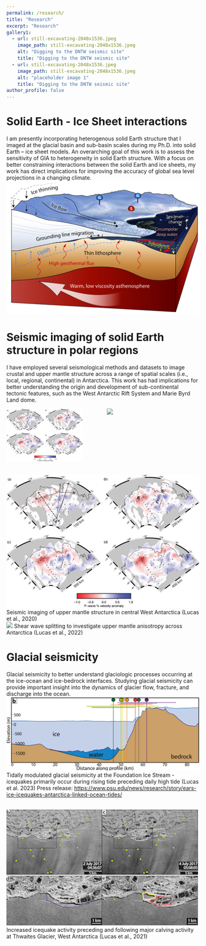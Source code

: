 ```yaml
---
permalink: /research/
title: "Research"
excerpt: "Research"
gallery1:
  - url: still-excavating-2048x1536.jpeg
    image_path: still-excavating-2048x1536.jpeg
    alt: "Digging to the DNTW seismic site"
    title: "Digging to the DNTW seismic site"
  - url: still-excavating-2048x1536.jpeg
    image_path: still-excavating-2048x1536.jpeg
    alt: "placeholder image 1"
    title: "Digging to the DNTW seismic site"
author_profile: false
---
```


# Solid Earth - Ice Sheet interactions 
I am presently incorporating heterogenous solid Earth structure that I imaged at the glacial basin and sub-basin scales during my Ph.D. into solid Earth – ice sheet models. 
An overarching goal of this work is to assess the sensitivity of GIA to heterogeneity in solid Earth structure. With a focus on better constraining interactions 
between the solid Earth and ice sheets, my work has direct implications for improving the accuracy of global sea level projections in a changing climate. 
<br/><img src='/images/cryocartoon.jpg'>



# Seismic imaging of solid Earth structure in polar regions 
I have employed several seismological methods and datasets to image crustal and upper mantle structure across a range of spatial scales (i.e., local, regional, continental) in Antarctica.
This work has had implications for better understanding the origin and development of sub-continental tectonic features, such as the West Antarctic 
Rift System and Marie Byrd Land dome. 

<div style="display:flex">
     <div style="flex:1;padding-right:10px;">
          <img src="/images/1-s2.0-S0012821X20303812-gr003.jpg" width="200"/>
     </div>
     <div style="flex:1;padding-left:10px;">
          <img src="/images/resultsRevised 3.jpg" width="300"/>
     </div>
</div>

<br/><img src='/images/1-s2.0-S0012821X20303812-gr003.jpg'>
Seismic imaging of upper mantle structure in central West Antarctica (Lucas et al., 2020)
<br/><img src='/images/resultsRevised 3.jpg'>
Shear wave splitting to investigate upper mantle anisotropy across Antarctica (Lucas et al., 2022)



# Glacial seismicity 
Glacial seismicity to better understand glaciologic processes occurring at the ice-ocean and ice-bedrock interfaces. 
Studying glacial seismicity can provide important insight into the dynamics of glacier flow, fracture, and discharge into the ocean.
<br/><img src='/images/jgrf21757-fig-0007-m.jpg'>
Tidally modulated glacial seismicity at the Foundation Ice Stream - icequakes primarily occur during rising tide preceding daily high tide (Lucas et al. 2023)
Press release: https://www.psu.edu/news/research/story/ears-ice-icequakes-antarctica-linked-ocean-tides/ 

<br/><img src='/images/tg_iceZoomed.jpg'>
Increased icequake activity preceding and following major calving activity at Thwaites Glacier, West Antarctica (Lucas et al., 2021)
